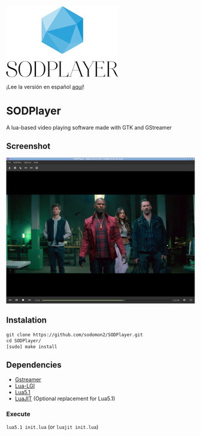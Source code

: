![SODPlayer-logo](vistas/images/logo.png)

¡Lee la versión en español [aquí](README_es.md)!			
		 
# SODPlayer 

A lua-based video playing software made with GTK and GStreamer

## Screenshot

![screenshot](vistas/images/screenshot6.png) 

## Instalation

```
git clone https://github.com/sodomon2/SODPlayer.git
cd SODPlayer/
[sudo] make install
```

## Dependencies 

- [Gstreamer](https://gstreamer.freedesktop.org/download/)
- [Lua-LGI](https://github.com/pavouk/lgi)
- [Lua5.1](https://www.lua.org/download.html) 
- [LuaJIT](https://luajit.org/download.html) (Optional replacement for Lua5.1)

### Execute

`lua5.1 init.lua` (or `luajit init.lua`)
